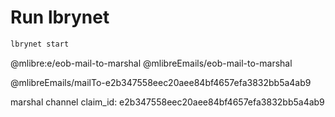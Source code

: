 # Run lbrynet
```bash
lbrynet start
```

@mlibre:e/eob-mail-to-marshal
@mlibreEmails/eob-mail-to-marshal

@mlibreEmails/mailTo-e2b347558eec20aee84bf4657efa3832bb5a4ab9

marshal channel claim_id: e2b347558eec20aee84bf4657efa3832bb5a4ab9